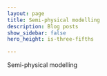 ```yaml
---
layout: page
title: Semi-physical modelling
description: Blog posts
show_sidebar: false
hero_height: is-three-fifths

---
```


Semi-physical modelling